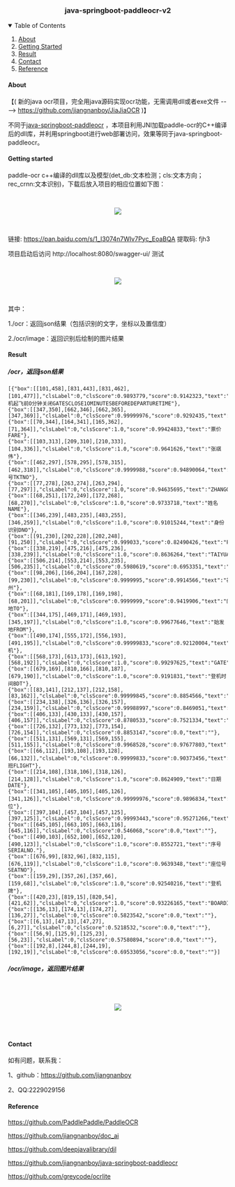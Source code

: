 <h3 align="center">java-springboot-paddleocr-v2</h3>

<!-- TABLE OF CONTENTS -->
<details open="open">
  <summary>Table of Contents</summary>
  <ol>
    <li>
      <a href="#about">About</a>
    </li>
    <li>
      <a href="#getting-started">Getting Started</a>
    </li>
    <li>
          <a href="#result">Result</a>
        </li>
    <li>
      <a href="#contact">Contact</a>
    </li>
    <li>
       <a href="#reference">Reference</a>
    </li>
    
  </ol>
</details>

#### About
【( 新的java ocr项目，完全用java源码实现ocr功能，无需调用dll或者exe文件 ----> https://github.com/jiangnanboy/JiaJiaOCR )】


不同于[java-springboot-paddleocr](https://github.com/jiangnanboy/java-springboot-paddleocr) ，本项目利用JNI加载paddle-ocr的C++编译后的dll库，并利用springboot进行web部署访问，效果等同于java-springboot-paddleocr。

#### Getting started
paddle-ocr c++编译的dll库以及模型(det_db:文本检测；cls:文本方向；rec_crnn:文本识别)，下载后放入项目的相应位置如下图：

<br/>
<p align="center">
  <a>
    <img src="img_result/project_layout.png">
  </a>
</p>
<br/>

链接: https://pan.baidu.com/s/1_I3074n7WIv7Pyc_EoaBQA 提取码: fjh3

项目启动后访问 http://localhost:8080/swagger-ui/ 测试

<br/>
<p align="center">
  <a>
    <img src="img_result/ocr-controller.png">
  </a>
</p>
<br/>

其中：

1./ocr：返回json结果（包括识别的文字，坐标以及置信度）

2./ocr/image：返回识别后绘制的图片结果
#### Result
##### /ocr，返回json结果
    
    [{"box":[[101,458],[831,443],[831,462],[101,477]],"clsLabel":0,"clsScore":0.9893779,"score":0.9142323,"text":"登机起飞前O分钟关闭GATESCLOSE1OMINUTESBEFOREDEPARTURETIME"},
    {"box":[[347,350],[662,346],[662,365],[347,369]],"clsLabel":0,"clsScore":0.99999976,"score":0.9292435,"text":"ETKT7813699238489/1"},
    {"box":[[70,344],[164,341],[165,362],[71,364]],"clsLabel":0,"clsScore":1.0,"score":0.99424833,"text":"票价FARE"},
    {"box":[[103,313],[209,310],[210,333],[104,336]],"clsLabel":0,"clsScore":1.0,"score":0.9641626,"text":"张祺伟"},
    {"box":[[462,297],[578,295],[578,315],[462,318]],"clsLabel":0,"clsScore":0.9999988,"score":0.94890064,"text":"票号TKTNO"},
    {"box":[[77,278],[263,274],[263,294],[77,297]],"clsLabel":0,"clsScore":1.0,"score":0.94635695,"text":"ZHANGQIWEI"},
    {"box":[[68,251],[172,249],[172,268],[68,270]],"clsLabel":0,"clsScore":1.0,"score":0.9733718,"text":"姓名NAME"},
    {"box":[[346,239],[483,235],[483,255],[346,259]],"clsLabel":0,"clsScore":1.0,"score":0.91015244,"text":"身份识别DNO"},
    {"box":[[91,230],[202,228],[202,248],[91,250]],"clsLabel":0,"clsScore":0.999033,"score":0.82490426,"text":"FUZHOU"},
    {"box":[[338,219],[475,216],[475,236],[338,239]],"clsLabel":0,"clsScore":1.0,"score":0.8636264,"text":"TAIYUAN"},
    {"box":[[506,214],[553,214],[553,235],[506,235]],"clsLabel":0,"clsScore":0.5980619,"score":0.6953351,"text":"G11"},
    {"box":[[98,206],[166,204],[167,228],[99,230]],"clsLabel":0,"clsScore":0.9999995,"score":0.9914566,"text":"福州"},
    {"box":[[68,181],[169,178],[169,198],[68,201]],"clsLabel":0,"clsScore":0.9999999,"score":0.9419906,"text":"的地TO"},
    {"box":[[344,175],[469,171],[469,193],[345,197]],"clsLabel":0,"clsScore":1.0,"score":0.99677646,"text":"始发地FROM"},
    {"box":[[490,174],[555,172],[556,193],[491,195]],"clsLabel":0,"clsScore":0.99999833,"score":0.92120004,"text":"登机"},
    {"box":[[568,173],[613,173],[613,192],[568,192]],"clsLabel":0,"clsScore":1.0,"score":0.99297625,"text":"GATE"},
    {"box":[[679,169],[810,166],[810,187],[679,190]],"clsLabel":0,"clsScore":1.0,"score":0.9191831,"text":"登机时间BDT"},
    {"box":[[83,141],[212,137],[212,158],[83,162]],"clsLabel":0,"clsScore":0.99999845,"score":0.8854566,"text":"MU2379"},
    {"box":[[234,138],[326,136],[326,157],[234,159]],"clsLabel":0,"clsScore":0.99988997,"score":0.8469051,"text":"O3DEC"},
    {"box":[[406,133],[430,133],[430,157],[406,157]],"clsLabel":0,"clsScore":0.8780533,"score":0.7521334,"text":"W"},
    {"box":[[726,132],[773,132],[773,154],[726,154]],"clsLabel":0,"clsScore":0.8853147,"score":0.0,"text":""},
    {"box":[[511,131],[569,131],[569,155],[511,155]],"clsLabel":0,"clsScore":0.9968528,"score":0.97677803,"text":"035"},
    {"box":[[66,112],[193,108],[193,128],[66,132]],"clsLabel":0,"clsScore":0.99999833,"score":0.90373456,"text":"航班FLIGHT"},
    {"box":[[214,108],[318,106],[318,126],[214,128]],"clsLabel":0,"clsScore":1.0,"score":0.8624909,"text":"日期DATE"},
    {"box":[[341,105],[405,105],[405,126],[341,126]],"clsLabel":0,"clsScore":0.99999976,"score":0.9896834,"text":"舱位"},
    {"box":[[397,104],[457,104],[457,125],[397,125]],"clsLabel":0,"clsScore":0.99993443,"score":0.95271266,"text":"CLASS"},
    {"box":[[645,105],[663,105],[663,116],[645,116]],"clsLabel":0,"clsScore":0.546068,"score":0.0,"text":""},
    {"box":[[490,103],[652,100],[652,120],[490,123]],"clsLabel":0,"clsScore":1.0,"score":0.8552721,"text":"序号SERIALNO."},
    {"box":[[676,99],[832,96],[832,115],[676,119]],"clsLabel":0,"clsScore":1.0,"score":0.9639348,"text":"座位号SEATNO"},
    {"box":[[159,29],[357,26],[357,66],[159,68]],"clsLabel":0,"clsScore":1.0,"score":0.92540216,"text":"登机牌"},
    {"box":[[420,23],[819,15],[820,54],[421,62]],"clsLabel":0,"clsScore":1.0,"score":0.93226165,"text":"BOARDINGPASS"},
    {"box":[[136,13],[174,13],[174,27],[136,27]],"clsLabel":0,"clsScore":0.5823542,"score":0.0,"text":""},
    {"box":[[6,13],[47,13],[47,27],[6,27]],"clsLabel":0,"clsScore":0.5218532,"score":0.0,"text":""},
    {"box":[[56,9],[125,9],[125,23],[56,23]],"clsLabel":0,"clsScore":0.57580894,"score":0.0,"text":""},
    {"box":[[192,8],[244,8],[244,19],[192,19]],"clsLabel":0,"clsScore":0.69533056,"score":0.0,"text":""}]
        
##### /ocr/image，返回图片结果

<br/><br/> 
<p align="center">
  <a>
    <img src="img_result/img_result.png">
  </a>
</p>
<br/><br/>

#### Contact
如有问题，联系我：

1、github：https://github.com/jiangnanboy

2、QQ:2229029156

#### Reference
https://github.com/PaddlePaddle/PaddleOCR

https://github.com/jiangnanboy/doc_ai

https://github.com/deepjavalibrary/djl

https://github.com/jiangnanboy/java-springboot-paddleocr

https://github.com/greycode/ocrlite

